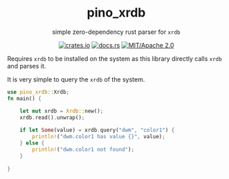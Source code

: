 <div align="center">

# pino_xrdb

simple zero-dependency rust parser for `xrdb`

[![crates.io](https://img.shields.io/crates/v/pino_xrdb.svg)](https://crates.io/crates/pino_xrdb)
[![docs.rs](https://docs.rs/pino_xrdb/badge.svg)](https://docs.rs/pino_xrdb)
[![MIT/Apache 2.0](https://img.shields.io/badge/license-MIT%2FApache-blue.svg)](#)

</div>

Requires `xrdb` to be installed on the system as this library directly calls
`xrdb` and parses it.

It is very simple to query the `xrdb` of the system.
```rust
use pino_xrdb::Xrdb;
fn main() {

    let mut xrdb = Xrdb::new();
    xrdb.read().unwrap();
    
    if let Some(value) = xrdb.query("dwm", "color1") {
        println!("dwm.color1 has value {}", value);
    } else {
        println!("dwm.color1 not found");
    }
    
}
```
